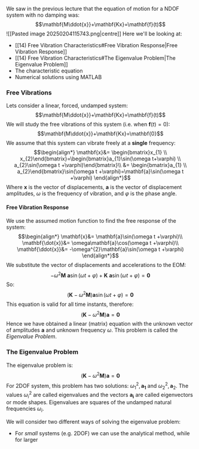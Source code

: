 We saw in the previous lecture that the equation of motion for a NDOF system with no damping was:
$$\mathbf{M\ddot{x}}+\mathbf{Kx}=\mathbf{f}(t)$$
![[Pasted image 20250204115743.png|centre]]
Here we'll be looking at:
- [[14) Free Vibration Characteristics#Free Vibration Response|Free Vibration Response]]
- [[14) Free Vibration Characteristics#The Eigenvalue Problem|The Eigenvalue Problem]]
- The characteristic equation
- Numerical solutions using MATLAB
### Free Vibrations
Lets consider a linear, forced, undamped system:
$$\mathbf{M\ddot{x}}+\mathbf{Kx}=\mathbf{f}(t)$$
We will study the free vibrations of this system (i.e. when $\mathbf{f}(t)=0$):
$$\mathbf{M\ddot{x}}+\mathbf{Kx}=\mathbf{0}$$
We assume that this system can vibrate freely at a **single** frequency:
$$\begin{align*}
\mathbf{x}&= \begin{bmatrix}x_{1} \\ x_{2}\end{bmatrix}=\begin{bmatrix}a_{1}\sin(\omega t+\varphi) \\ a_{2}\sin(\omega t +\varphi)\end{bmatrix}\\
&= \begin{bmatrix}a_{1} \\ a_{2}\end{bmatrix}\sin(\omega t +\varphi)=\mathbf{a}\sin(\omega t +\varphi)
\end{align*}$$
Where $\mathbf{x}$ is the vector of displacements, $\mathbf{a}$ is the vector of displacement amplitudes, $\omega$ is the frequency of vibration, and $\varphi$ is the phase angle.
#### Free Vibration Response
We use the assumed motion function to find the free response of the system:
$$\begin{align*}
\mathbf{x}&= \mathbf{a}\sin(\omega t +\varphi)\\
\mathbf{\dot{x}}&= \omega\mathbf{a}\cos(\omega t +\varphi)\\
\mathbf{\ddot{x}}&= -\omega^{2}\mathbf{a}\sin(\omega t +\varphi)
\end{align*}$$
We substitute the vector of displacements and accelerations to the EOM:
$$-\omega^{2}\mathbf{M~a}\sin(\omega t +\varphi)+\mathbf{K~a}\sin(\omega t +\varphi)=\mathbf{0}$$
So:
$$(\mathbf{K}-\omega^{2}\mathbf{M})\mathbf{a}\sin(\omega t+\varphi)=\mathbf{0}$$
This equation is valid for all time instants, therefore:
$$(\mathbf{K}-\omega^{2}\mathbf{M})\mathbf{a}=\mathbf{0}$$
Hence we have obtained a linear (matrix) equation with the unknown vector of amplitudes $\mathbf{a}$ and unknown frequency $\omega$. This problem is called the *Eigenvalue Problem*.
### The Eigenvalue Problem
The eigenvalue problem is:
$$(\mathbf{K}-\omega^{2}\mathbf{M})\mathbf{a}=\mathbf{0}
$$
For 2DOF system, this problem has two solutions: $\omega_{1}^{2}, \mathbf{a_{1}}$ and $\omega^{2}_{2},\mathbf{a}_{2}$. The values $\omega_{i}^{2}$ are called eigenvalues and the vectors $\mathbf{a_{i}}$ are called eigenvectors or mode shapes.
Eigenvalues are squares of the undamped natural frequencies $\omega_{i}$.

We will consider two different ways of solving the eigenvalue problem:
- For *small* systems (e.g. 2DOF) we can use the analytical method, while for larger 